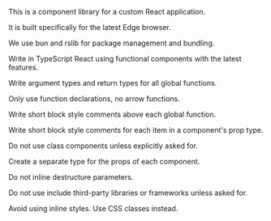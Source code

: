 This is a component library for a custom React application.

It is built specifically for the latest Edge browser.

We use bun and rslib for package management and bundling.

Write in TypeScript React using functional components with the latest features.

Write argument types and return types for all global functions.

Only use function declarations, no arrow functions.

Write short block style comments above each global function.

Write short block style comments for each item in a component's prop type.

Do not use class components unless explicitly asked for.

Create a separate type for the props of each component.

Do not inline destructure parameters.

Do not use include third-party libraries or frameworks unless asked for.

Avoid using inline styles. Use CSS classes instead.
